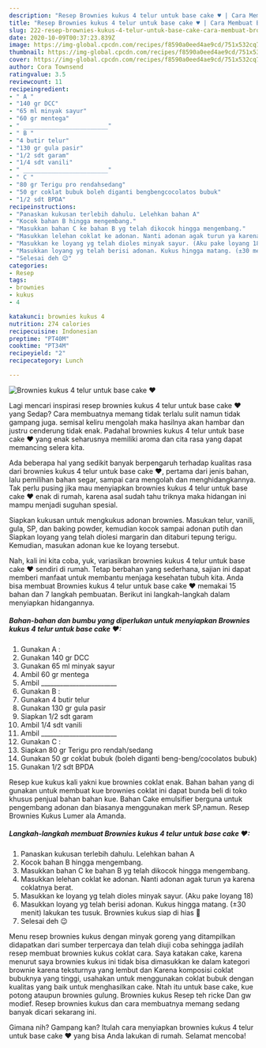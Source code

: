 ```yaml
---
description: "Resep Brownies kukus 4 telur untuk base cake ♥ | Cara Membuat Brownies kukus 4 telur untuk base cake ♥ Yang Lezat"
title: "Resep Brownies kukus 4 telur untuk base cake ♥ | Cara Membuat Brownies kukus 4 telur untuk base cake ♥ Yang Lezat"
slug: 222-resep-brownies-kukus-4-telur-untuk-base-cake-cara-membuat-brownies-kukus-4-telur-untuk-base-cake-yang-lezat
date: 2020-10-09T00:37:23.839Z
image: https://img-global.cpcdn.com/recipes/f8590a0eed4ae9cd/751x532cq70/brownies-kukus-4-telur-untuk-base-cake-♥-foto-resep-utama.jpg
thumbnail: https://img-global.cpcdn.com/recipes/f8590a0eed4ae9cd/751x532cq70/brownies-kukus-4-telur-untuk-base-cake-♥-foto-resep-utama.jpg
cover: https://img-global.cpcdn.com/recipes/f8590a0eed4ae9cd/751x532cq70/brownies-kukus-4-telur-untuk-base-cake-♥-foto-resep-utama.jpg
author: Cora Townsend
ratingvalue: 3.5
reviewcount: 11
recipeingredient:
- " A "
- "140 gr DCC"
- "65 ml minyak sayur"
- "60 gr mentega"
- " ________________________"
- " B "
- "4 butir telur"
- "130 gr gula pasir"
- "1/2 sdt garam"
- "1/4 sdt vanili"
- " ________________________"
- " C "
- "80 gr Terigu pro rendahsedang"
- "50 gr coklat bubuk boleh diganti bengbengcocolatos bubuk"
- "1/2 sdt BPDA"
recipeinstructions:
- "Panaskan kukusan terlebih dahulu. Lelehkan bahan A"
- "Kocok bahan B hingga mengembang."
- "Masukkan bahan C ke bahan B yg telah dikocok hingga mengembang."
- "Masukkan lelehan coklat ke adonan. Nanti adonan agak turun ya karena coklatnya berat."
- "Masukkan ke loyang yg telah dioles minyak sayur. (Aku pake loyang 18)"
- "Masukkan loyang yg telah berisi adonan. Kukus hingga matang. (±30 menit) lakukan tes tusuk. Brownies kukus siap di hias 🤗"
- "Selesai deh 😉"
categories:
- Resep
tags:
- brownies
- kukus
- 4

katakunci: brownies kukus 4 
nutrition: 274 calories
recipecuisine: Indonesian
preptime: "PT40M"
cooktime: "PT34M"
recipeyield: "2"
recipecategory: Lunch

---
```



![Brownies kukus 4 telur untuk base cake ♥](https://img-global.cpcdn.com/recipes/f8590a0eed4ae9cd/751x532cq70/brownies-kukus-4-telur-untuk-base-cake-♥-foto-resep-utama.jpg)

Lagi mencari inspirasi resep brownies kukus 4 telur untuk base cake ♥ yang Sedap? Cara membuatnya memang tidak terlalu sulit namun tidak gampang juga. semisal keliru mengolah maka hasilnya akan hambar dan justru cenderung tidak enak. Padahal brownies kukus 4 telur untuk base cake ♥ yang enak seharusnya memiliki aroma dan cita rasa yang dapat memancing selera kita.

Ada beberapa hal yang sedikit banyak berpengaruh terhadap kualitas rasa dari brownies kukus 4 telur untuk base cake ♥, pertama dari jenis bahan, lalu pemilihan bahan segar, sampai cara mengolah dan menghidangkannya. Tak perlu pusing jika mau menyiapkan brownies kukus 4 telur untuk base cake ♥ enak di rumah, karena asal sudah tahu triknya maka hidangan ini mampu menjadi suguhan spesial.

Siapkan kukusan untuk mengkukus adonan brownies. Masukan telur, vanili, gula, SP, dan baking powder, kemudian kocok sampai adonan putih dan Siapkan loyang yang telah diolesi margarin dan ditaburi tepung terigu. Kemudian, masukan adonan kue ke loyang tersebut.


Nah, kali ini kita coba, yuk, variasikan brownies kukus 4 telur untuk base cake ♥ sendiri di rumah. Tetap berbahan yang sederhana, sajian ini dapat memberi manfaat untuk membantu menjaga kesehatan tubuh kita. Anda bisa membuat Brownies kukus 4 telur untuk base cake ♥ memakai 15 bahan dan 7 langkah pembuatan. Berikut ini langkah-langkah dalam menyiapkan hidangannya.

<!--inarticleads1-->

##### Bahan-bahan dan bumbu yang diperlukan untuk menyiapkan Brownies kukus 4 telur untuk base cake ♥:

1. Gunakan  A :
1. Gunakan 140 gr DCC
1. Gunakan 65 ml minyak sayur
1. Ambil 60 gr mentega
1. Ambil  ________________________
1. Gunakan  B :
1. Gunakan 4 butir telur
1. Gunakan 130 gr gula pasir
1. Siapkan 1/2 sdt garam
1. Ambil 1/4 sdt vanili
1. Ambil  ________________________
1. Gunakan  C :
1. Siapkan 80 gr Terigu pro rendah/sedang
1. Gunakan 50 gr coklat bubuk (boleh diganti beng-beng/cocolatos bubuk)
1. Gunakan 1/2 sdt BPDA


Resep kue kukus kali yakni kue brownies coklat enak. Bahan bahan yang di gunakan untuk membuat kue brownies coklat ini dapat bunda beli di toko khusus penjual bahan bahan kue. Bahan Cake emulsifier berguna untuk pengembang adonan dan biasanya menggunakan merk SP,namun. Resep Brownies Kukus Lumer ala Amanda. 

<!--inarticleads2-->

##### Langkah-langkah membuat Brownies kukus 4 telur untuk base cake ♥:

1. Panaskan kukusan terlebih dahulu. Lelehkan bahan A
1. Kocok bahan B hingga mengembang.
1. Masukkan bahan C ke bahan B yg telah dikocok hingga mengembang.
1. Masukkan lelehan coklat ke adonan. Nanti adonan agak turun ya karena coklatnya berat.
1. Masukkan ke loyang yg telah dioles minyak sayur. (Aku pake loyang 18)
1. Masukkan loyang yg telah berisi adonan. Kukus hingga matang. (±30 menit) lakukan tes tusuk. Brownies kukus siap di hias 🤗
1. Selesai deh 😉


Menu resep brownies kukus dengan minyak goreng yang ditampilkan didapatkan dari sumber terpercaya dan telah diuji coba sehingga jadilah resep membuat brownies kukus coklat cara. Saya katakan cake, karena menurut saya brownies kukus ini tidak bisa dimasukkan ke dalam kategori brownie karena teksturnya yang lembut dan Karena komposisi coklat bubuknya yang tinggi, usahakan untuk menggunakan coklat bubuk dengan kualitas yang baik untuk menghasilkan cake. Ntah itu untuk base cake, kue potong ataupun brownies gulung. Brownies kukus Resep teh ricke Dan gw modief. Resep brownies kukus dan cara membuatnya memang sedang banyak dicari sekarang ini. 

Gimana nih? Gampang kan? Itulah cara menyiapkan brownies kukus 4 telur untuk base cake ♥ yang bisa Anda lakukan di rumah. Selamat mencoba!
